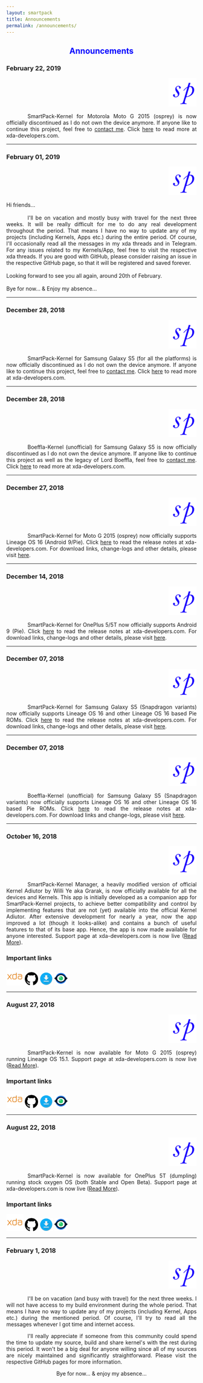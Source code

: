 ```yaml
---
layout: smartpack
title: Announcements
permalink: /announcements/
---
```


<style>
    tab1 { padding-left: 4em; }
</style>

<h2 style="color: blue; text-align: center">Announcements</h2>

<h3 style="text-align: left">February 22, 2019</h3>
<p style="text-align: right;"><img src="https://github.com/SmartPack/SmartPack.github.io/blob/master/asset/pic009.png?raw=true" alt="" width="75" height="75" /></p>

<p style="text-align: justify;"><tab1>SmartPack-Kernel for Motorola Moto G 2015 (osprey) is now officially discontinued as I do not own the device anymore. If anyone like to continue this project, feel free to <a href="{{ site.github.url }}/contact">contact me</a>. Click <a href="https://forum.xda-developers.com/showpost.php?p=78960750&postcount=68" target="_blank">here</a> to read more at xda-developers.com.</tab1></p>

<hr>

<h3 style="text-align: left">February 01, 2019</h3>
<p style="text-align: right;"><img src="https://github.com/SmartPack/SmartPack.github.io/blob/master/asset/pic009.png?raw=true" alt="" width="75" height="75" /></p>

<p style="text-align: justify;">Hi friends...<br><br><tab1>I'll be on vacation and mostly busy with travel for the next three weeks. It will be really difficult for me to do any real development throughout the period. That means I have no way to update any of my projects (including Kernels, Apps etc.) during the entire period. Of course, I'll occasionally read all the messages in my xda threads and in Telegram. For any issues related to my Kernels/App, feel free to visit the respective xda threads. If you are good with GitHub, please consider raising an issue in the respective GitHub page, so that it will be registered and saved forever.<br><br>Looking forward to see you all again, around 20th of February.<br><br>Bye for now... & Enjoy my absence...</tab1></p>

<hr>

<h3 style="text-align: left">December 28, 2018</h3>
<p style="text-align: right;"><img src="https://github.com/SmartPack/SmartPack.github.io/blob/master/asset/pic009.png?raw=true" alt="" width="75" height="75" /></p>

<p style="text-align: justify;"><tab1>SmartPack-Kernel for Samsung Galaxy S5 (for all the platforms) is now officially discontinued as I do not own the device anymore. If anyone like to continue this project, feel free to <a href="{{ site.github.url }}/contact">contact me</a>. Click <a href="https://forum.xda-developers.com/showpost.php?p=78531324&postcount=2055" target="_blank">here</a> to read more at xda-developers.com.</tab1></p>

<hr>

<h3 style="text-align: left">December 28, 2018</h3>
<p style="text-align: right;"><img src="https://github.com/SmartPack/SmartPack.github.io/blob/master/asset/pic009.png?raw=true" alt="" width="75" height="75" /></p>

<p style="text-align: justify;"><tab1>Boeffla-Kernel (unofficial) for Samsung Galaxy S5 is now officially discontinued as I do not own the device anymore. If anyone like to continue this project as well as the legacy of Lord Boeffla, feel free to <a href="{{ site.github.url }}/contact">contact me</a>. Click <a href="https://forum.xda-developers.com/showpost.php?p=78531339&postcount=329" target="_blank">here</a> to read more at xda-developers.com.</tab1></p>

<hr>

<h3 style="text-align: left">December 27, 2018</h3>
<p style="text-align: right;"><img src="https://github.com/SmartPack/SmartPack.github.io/blob/master/asset/pic009.png?raw=true" alt="" width="75" height="75" /></p>

<p style="text-align: justify;"><tab1>SmartPack-Kernel for Moto G 2015 (osprey) now officially supports Lineage OS 16 (Android 9/Pie). Click <a href="https://forum.xda-developers.com/showpost.php?p=78522534&postcount=30" target="_blank">here</a> to read the release notes at xda-developers.com. For download links, change-logs and other details, please visit <a href="{{ site.github.url }}/motog2015/">here</a>.</tab1></p>

<hr>

<h3 style="text-align: left">December 14, 2018</h3>
<p style="text-align: right;"><img src="https://github.com/SmartPack/SmartPack.github.io/blob/master/asset/pic009.png?raw=true" alt="" width="75" height="75" /></p>

<p style="text-align: justify;"><tab1>SmartPack-Kernel for OnePlus 5/5T now officially supports Android 9 (Pie). Click <a href="https://forum.xda-developers.com/showpost.php?p=78421629&postcount=97" target="_blank">here</a> to read the release notes at xda-developers.com. For download links, change-logs and other details, please visit <a href="{{ site.github.url }}/op5t/">here</a>.</tab1></p>

<hr>

<h3 style="text-align: left">December 07, 2018</h3>
<p style="text-align: right;"><img src="https://github.com/SmartPack/SmartPack.github.io/blob/master/asset/pic009.png?raw=true" alt="" width="75" height="75" /></p>

<p style="text-align: justify;"><tab1>SmartPack-Kernel for Samsung Galaxy S5 (Snapdragon variants) now officially supports Lineage OS 16 and other Lineage OS 16 based Pie ROMs. Click <a href="https://forum.xda-developers.com/showpost.php?p=78359850&postcount=2038" target="_blank">here</a> to read the release notes at xda-developers.com. For download links, change-logs and other details, please visit <a href="{{ site.github.url }}/sgs5/">here</a>.</tab1></p>

<hr>

<h3 style="text-align: left">December 07, 2018</h3>
<p style="text-align: right;"><img src="https://github.com/SmartPack/SmartPack.github.io/blob/master/asset/pic009.png?raw=true" alt="" width="75" height="75" /></p>

<p style="text-align: justify;"><tab1>Boeffla-Kernel (unofficial) for Samsung Galaxy S5 (Snapdragon variants) now officially supports Lineage OS 16 and other Lineage OS 16 based Pie ROMs. Click <a href="https://forum.xda-developers.com/showpost.php?p=78359898&postcount=321" target="_blank">here</a> to read the release notes at xda-developers.com. For download links and change-logs, please visit <a href="{{ site.github.url }}/downloads/">here</a>.</tab1></p>

<hr>

<h3 style="text-align: left;">October 16, 2018</h3>
<p style="text-align: right;"><img src="https://github.com/SmartPack/SmartPack.github.io/blob/master/asset/pic009.png?raw=true" alt="" width="75" height="75" /></p>

<p style="text-align: justify;"><tab1>SmartPack-Kernel Manager, a heavily modified version of official Kernel Adiutor by Willi Ye aka Grarak, is now officially available for all the devices and Kernels. This app is initially developed as a companion app for SmartPack-Kernel projects, to achieve better compatibility and control by implementing features that are not (yet) available into the official Kernel Adiutor. After extensive development for nearly a year, now the app improved a lot (though it looks-alike) and contains a bunch of useful features to that of its base app. Hence, the app is now made available for anyone interested. Support page at xda-developers.com is now live (<a href="{{ site.github.url }}/spkm/">Read More</a>).</tab1></p>

### Important links
<p><a href="https://forum.xda-developers.com/android/apps-games/app-smartpack-kernel-manager-t3854717" target="_blank"><img src="https://github.com/SmartPack/SmartPack.github.io/blob/master/asset/pic003.png?raw=true" alt="" width="45" height="45" /></a> <a href="https://github.com/SmartPack/SmartPack-Kernel-Manager/" target="_blank"><img src="https://github.com/SmartPack/SmartPack.github.io/blob/master/asset/pic002.png?raw=true" alt="" width="35" height="35" /></a> <a href="https://github.com/SmartPack/SmartPack-Kernel-Manager/releases" target="_blank"><img src="https://github.com/SmartPack/SmartPack.github.io/blob/master/asset/pic004.png?raw=true" alt="" width="35" height="35" /></a> <a href="https://raw.githubusercontent.com/SmartPack/SmartPack-Kernel-Manager/master/change-logs.md" target="_blank"><img src="https://github.com/SmartPack/SmartPack.github.io/blob/master/asset/pic007.png?raw=true" alt="" width="35" height="35" /></a></p>

<hr>

<h3 style="text-align: left;">August 27, 2018</h3>
<p style="text-align: right;"><img src="https://github.com/SmartPack/SmartPack.github.io/blob/master/asset/pic009.png?raw=true" alt="" width="75" height="75" /></p>

<p style="text-align: justify;"><tab1>SmartPack-Kernel is now available for Moto G 2015 (osprey) running Lineage OS 15.1. Support page at xda-developers.com is now live (<a href="{{ site.github.url }}/motog2015/">Read More</a>).</tab1></p>

### Important links
<p><a href="https://forum.xda-developers.com/2015-moto-g/orig-development/kernel-smartpack-linaro-gcc-7-x-lineage-t3834515" target="_blank"><img src="https://github.com/SmartPack/SmartPack.github.io/blob/master/asset/pic003.png?raw=true" alt="" width="45" height="45" /></a> <a href="https://github.com/SmartPack/SmartPack-Kernel-Project_osprey" target="_blank"><img src="https://github.com/SmartPack/SmartPack.github.io/blob/master/asset/pic002.png?raw=true" alt="" width="35" height="35" /></a> <a href="https://androidfilehost.com/?w=files&flid=281324" target="_blank"><img src="https://github.com/SmartPack/SmartPack.github.io/blob/master/asset/pic004.png?raw=true" alt="" width="35" height="35" /></a> <a href="https://raw.githubusercontent.com/SmartPack/SmartPack-Kernel-Project_osprey/Oreo/change-logs.md" target="_blank"><img src="https://github.com/SmartPack/SmartPack.github.io/blob/master/asset/pic007.png?raw=true" alt="" width="35" height="35" /></a></p>

<hr>

<h3 style="text-align: left;">August 22, 2018</h3>
<p style="text-align: right;"><img src="https://github.com/SmartPack/SmartPack.github.io/blob/master/asset/pic009.png?raw=true" alt="" width="75" height="75" /></p>

<p style="text-align: justify;"><tab1>SmartPack-Kernel is now available for OnePlus 5T (dumpling) running stock oxygen OS (both Stable and Open Beta). Support page at xda-developers.com is now live (<a href="{{ site.github.url }}/op5t/">Read More</a>).</tab1></p>

### Important links
<p><a href="https://forum.xda-developers.com/oneplus-5t/development/kernel-smartpack-linaro-gcc-7-x-oxygen-t3832458" target="_blank"><img src="https://github.com/SmartPack/SmartPack.github.io/blob/master/asset/pic003.png?raw=true" alt="" width="45" height="45" /></a> <a href="https://github.com/SmartPack/SmartPack-Kernel-Project_OP5T" target="_blank"><img src="https://github.com/SmartPack/SmartPack.github.io/blob/master/asset/pic002.png?raw=true" alt="" width="35" height="35" /></a> <a href="https://androidfilehost.com/?w=files&flid=281037" target="_blank"><img src="https://github.com/SmartPack/SmartPack.github.io/blob/master/asset/pic004.png?raw=true" alt="" width="35" height="35" /></a> <a href="https://raw.githubusercontent.com/SmartPack/SmartPack-Kernel-Project_OP5T/Oreo/change-logs.md" target="_blank"><img src="https://github.com/SmartPack/SmartPack.github.io/blob/master/asset/pic007.png?raw=true" alt="" width="35" height="35" /></a></p>

<hr>

<h3 style="text-align: left;">February 1, 2018</h3>
<p style="text-align: right;"><img src="https://github.com/SmartPack/SmartPack.github.io/blob/master/asset/pic009.png?raw=true" alt="" width="75" height="75" /></p>

<p style="text-align: justify;"><tab1>I'll be on vacation (and busy with travel) for the next three weeks. I will not have access to my build environment during the whole period. That means I have no way to update any of my projects (including Kernel, Apps etc.) during the mentioned period. Of course, I'll try to read all the messages whenever I got time and internet access.</tab1></p>
<p style="text-align: justify;"><tab1>I'll really appreciate if someone from this community could spend the time to update my source, build and share kernel's with the rest during this period. It won't be a big deal for anyone willing since all of my sources are nicely maintained and significantly straightforward. Please visit the respective GitHub pages for more information.</tab1></p>
<p style="text-align: center;">Bye for now... & enjoy my absence...</p>
